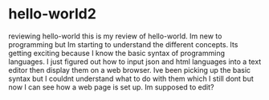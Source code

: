 # hello-world2
reviewing hello-world
this is my review of hello-world. Im new to programming but Im starting to understand the different concepts. Its getting exciting because I know the basic syntax of programming languages. I just figured out how to input json and html languages into a text editor then display them on a web browser. Ive been picking up the basic syntax but I couldnt understand what to do with them which I still dont but now I can see how a web page is set up.
Im supposed to edit?
